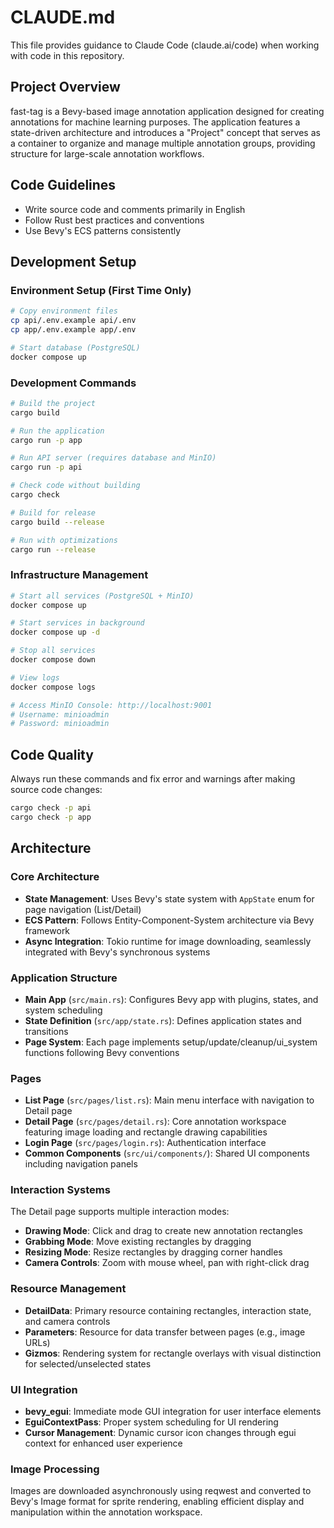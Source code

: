 # CLAUDE.md

This file provides guidance to Claude Code (claude.ai/code) when working with code in this repository.

## Project Overview

fast-tag is a Bevy-based image annotation application designed for creating annotations for machine learning purposes. The application features a state-driven architecture and introduces a "Project" concept that serves as a container to organize and manage multiple annotation groups, providing structure for large-scale annotation workflows.

## Code Guidelines

- Write source code and comments primarily in English
- Follow Rust best practices and conventions
- Use Bevy's ECS patterns consistently

## Development Setup

### Environment Setup (First Time Only)
```bash
# Copy environment files
cp api/.env.example api/.env
cp app/.env.example app/.env

# Start database (PostgreSQL)
docker compose up
```

### Development Commands
```bash
# Build the project
cargo build

# Run the application
cargo run -p app

# Run API server (requires database and MinIO)
cargo run -p api

# Check code without building
cargo check

# Build for release
cargo build --release

# Run with optimizations
cargo run --release
```

### Infrastructure Management
```bash
# Start all services (PostgreSQL + MinIO)
docker compose up

# Start services in background
docker compose up -d

# Stop all services
docker compose down

# View logs
docker compose logs

# Access MinIO Console: http://localhost:9001
# Username: minioadmin
# Password: minioadmin
```

## Code Quality

Always run these commands and fix error and warnings after making source code changes:

```bash
cargo check -p api
cargo check -p app
```

## Architecture

### Core Architecture
- **State Management**: Uses Bevy's state system with `AppState` enum for page navigation (List/Detail)
- **ECS Pattern**: Follows Entity-Component-System architecture via Bevy framework
- **Async Integration**: Tokio runtime for image downloading, seamlessly integrated with Bevy's synchronous systems

### Application Structure
- **Main App** (`src/main.rs`): Configures Bevy app with plugins, states, and system scheduling
- **State Definition** (`src/app/state.rs`): Defines application states and transitions
- **Page System**: Each page implements setup/update/cleanup/ui_system functions following Bevy conventions

### Pages
- **List Page** (`src/pages/list.rs`): Main menu interface with navigation to Detail page
- **Detail Page** (`src/pages/detail.rs`): Core annotation workspace featuring image loading and rectangle drawing capabilities
- **Login Page** (`src/pages/login.rs`): Authentication interface
- **Common Components** (`src/ui/components/`): Shared UI components including navigation panels

### Interaction Systems

The Detail page supports multiple interaction modes:
- **Drawing Mode**: Click and drag to create new annotation rectangles
- **Grabbing Mode**: Move existing rectangles by dragging
- **Resizing Mode**: Resize rectangles by dragging corner handles
- **Camera Controls**: Zoom with mouse wheel, pan with right-click drag

### Resource Management
- **DetailData**: Primary resource containing rectangles, interaction state, and camera controls
- **Parameters**: Resource for data transfer between pages (e.g., image URLs)
- **Gizmos**: Rendering system for rectangle overlays with visual distinction for selected/unselected states

### UI Integration
- **bevy_egui**: Immediate mode GUI integration for user interface elements
- **EguiContextPass**: Proper system scheduling for UI rendering
- **Cursor Management**: Dynamic cursor icon changes through egui context for enhanced user experience

### Image Processing
Images are downloaded asynchronously using reqwest and converted to Bevy's Image format for sprite rendering, enabling efficient display and manipulation within the annotation workspace.
